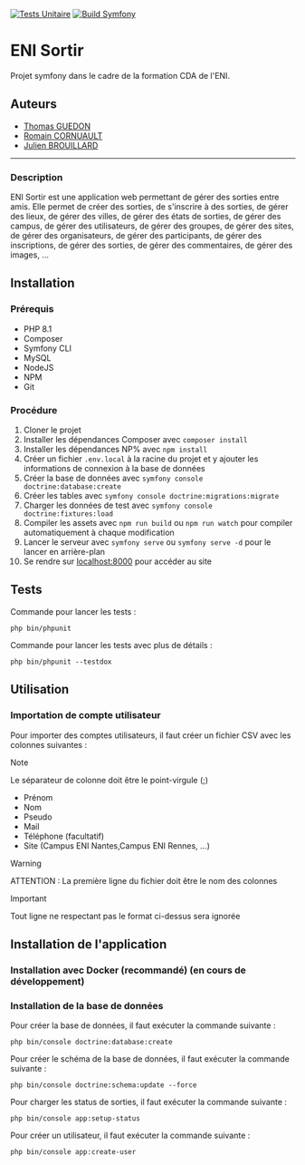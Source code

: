 [![Tests Unitaire](https://github.com/Guetom/ENI-Sortir/actions/workflows/UnitTests.yml/badge.svg)](https://github.com/Guetom/ENI-Sortir/actions/workflows/UnitTests.yml)
[![Build Symfony](https://github.com/Guetom/ENI-Sortir/actions/workflows/symfony.yml/badge.svg)](https://github.com/Guetom/ENI-Sortir/actions/workflows/symfony.yml)
# ENI Sortir

Projet symfony dans le cadre de la formation CDA de l'ENI.

## Auteurs

- [Thomas GUEDON](https://github.com/Guetom)
- [Romain CORNUAULT](https://github.com/TheMisterRedFox)
- [Julien BROUILLARD](https://github.com/AMIRALADAMS)

---

### Description

ENI Sortir est une application web permettant de gérer des sorties entre amis. Elle permet de créer des sorties, de
s'inscrire à des sorties, de gérer des lieux, de gérer des villes, de gérer des états de sorties, de gérer des campus,
de gérer des utilisateurs, de gérer des groupes, de gérer des sites, de gérer des organisateurs, de gérer des
participants, de gérer des inscriptions, de gérer des sorties, de gérer des commentaires, de gérer des images, ...

## Installation

### Prérequis

- PHP 8.1
- Composer
- Symfony CLI
- MySQL
- NodeJS
- NPM
- Git

### Procédure

1. Cloner le projet
2. Installer les dépendances Composer avec `composer install`
3. Installer les dépendances NP% avec `npm install`
4. Créer un fichier `.env.local` à la racine du projet et y ajouter les informations de connexion à la base de données
5. Créer la base de données avec `symfony console doctrine:database:create`
6. Créer les tables avec `symfony console doctrine:migrations:migrate`
7. Charger les données de test avec `symfony console doctrine:fixtures:load`
8. Compiler les assets avec `npm run build` ou `npm run watch` pour compiler automatiquement à chaque modification
9. Lancer le serveur avec `symfony serve` ou `symfony serve -d` pour le lancer en arrière-plan
10. Se rendre sur [localhost:8000](https://localhost:8000) pour accéder au site

## Tests

Commande pour lancer les tests :
````shell
php bin/phpunit
````

Commande pour lancer les tests avec plus de détails :
````shell
php bin/phpunit --testdox
````

## Utilisation

### Importation de compte utilisateur

Pour importer des comptes utilisateurs, il faut créer un fichier CSV avec les colonnes suivantes :

> [!NOTE]
> Le séparateur de colonne doit être le point-virgule (;)

- Prénom
- Nom
- Pseudo
- Mail
- Téléphone (facultatif)
- Site (Campus ENI Nantes,Campus ENI Rennes, ...)

> [!WARNING]
> ATTENTION : La première ligne du fichier doit être le nom des colonnes

> [!IMPORTANT]
> Tout ligne ne respectant pas le format ci-dessus sera ignorée


## Installation de l'application

### Installation avec Docker (recommandé) (en cours de développement)

### Installation de la base de données

Pour créer la base de données, il faut exécuter la commande suivante :
````shell
php bin/console doctrine:database:create
````

Pour créer le schéma de la base de données, il faut exécuter la commande suivante :
````shell
php bin/console doctrine:schema:update --force
````

Pour charger les status de sorties, il faut exécuter la commande suivante :
````shell
php bin/console app:setup-status
````

Pour créer un utilisateur, il faut exécuter la commande suivante :
````shell
php bin/console app:create-user
````
